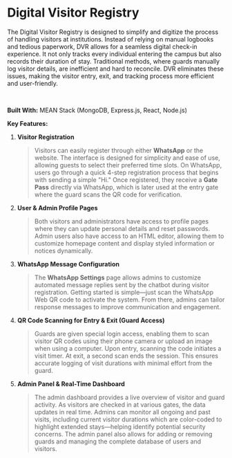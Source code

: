 
# Digital Visitor Registry

The Digital Visitor Registry is designed to simplify and digitize the process of handling visitors at institutions. Instead of relying on manual logbooks and tedious paperwork, DVR allows for a seamless digital check-in experience. It not only tracks every individual entering the campus but also records their duration of stay. Traditional methods, where guards manually log visitor details, are inefficient and hard to reconcile. DVR eliminates these issues, making the visitor entry, exit, and tracking process more efficient and user-friendly.

<br>

**Built With:** MEAN Stack (MongoDB, Express.js, React, Node.js) <br>

**Key Features:**

1. **Visitor Registration**

   > Visitors can easily register through either **WhatsApp** or the website. The interface is designed for simplicity and ease of use, allowing guests to select their preferred time slots. On WhatsApp, users go through a quick 4-step registration process that begins with sending a simple "Hi." Once registered, they receive a **Gate Pass** directly via WhatsApp, which is later used at the entry gate where the guard scans the QR code for verification.

2. **User & Admin Profile Pages**

   > Both visitors and administrators have access to profile pages where they can update personal details and reset passwords. Admin users also have access to an HTML editor, allowing them to customize homepage content and display styled information or notices dynamically.

3. **WhatsApp Message Configuration**

   > The **WhatsApp Settings** page allows admins to customize automated message replies sent by the chatbot during visitor registration. Getting started is simple—just scan the WhatsApp Web QR code to activate the system. From there, admins can tailor response messages to improve communication and engagement.

4. **QR Code Scanning for Entry & Exit (Guard Access)**

   > Guards are given special login access, enabling them to scan visitor QR codes using their phone camera or upload an image when using a computer. Upon entry, scanning the code initiates a visit timer. At exit, a second scan ends the session. This ensures accurate logging of visit durations with minimal effort from the guard.

5. **Admin Panel & Real-Time Dashboard**

   > The admin dashboard provides a live overview of visitor and guard activity. As visitors are checked in at various gates, the data updates in real time. Admins can monitor all ongoing and past visits, including current visitor durations which are color-coded to highlight extended stays—helping identify potential security concerns. The admin panel also allows for adding or removing guards and managing the complete database of users and visitors.
